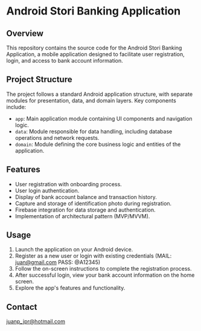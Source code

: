 # Android Stori Banking Application

## Overview
This repository contains the source code for the Android Stori Banking Application, a mobile application designed to facilitate user registration, login, and access to bank account information.

## Project Structure
The project follows a standard Android application structure, with separate modules for presentation, data, and domain layers. Key components include:
- `app`: Main application module containing UI components and navigation logic.
- `data`: Module responsible for data handling, including database operations and network requests.
- `domain`: Module defining the core business logic and entities of the application.

## Features
- User registration with onboarding process.
- User login authentication.
- Display of bank account balance and transaction history.
- Capture and storage of identification photo during registration.
- Firebase integration for data storage and authentication.
- Implementation of architectural pattern (MVP/MVVM).


## Usage
1. Launch the application on your Android device.
2. Register as a new user or login with existing credentials (MAIL: juan@gmail.com PASS: @A12345)
3. Follow the on-screen instructions to complete the registration process.
4. After successful login, view your bank account information on the home screen.
5. Explore the app's features and functionality.


## Contact
juanp_jpr@hotmail.com

